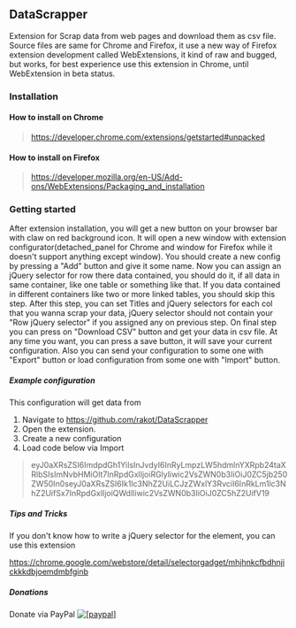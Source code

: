 DataScrapper
-------
Extension for Scrap data from web pages and download them as csv file. Source files are same for Chrome and Firefox, it use a new way of Firefox extension development called WebExtensions, it kind of raw and bugged, but works, for best experience use this extension in Chrome, until WebExtension in beta status.

### Installation

#### How to install on Chrome
> https://developer.chrome.com/extensions/getstarted#unpacked

#### How to install on Firefox
> https://developer.mozilla.org/en-US/Add-ons/WebExtensions/Packaging_and_installation

### Getting started
After extension installation, you will get a new button on your browser bar with claw on red background icon. It will open a new window with extension configurator(detached_panel for Chrome and window for Firefox while it doesn't support anything except window). You should create a new config by pressing a "Add" button and give it some name.
Now you can assign an jQuery selector for row there data contained, you should do it, if all data in same container, like one table or something like that. If you data contained in different containers like two or more linked tables, you should skip this step.
After this step, you can set Titles and jQuery selectors for each col that you wanna scrap your data, jQuery selector should not contain your "Row jQuery selector" if you assigned any on previous step.
On final step you can press on "Download CSV" button and get your data in csv file.
At any time you want, you can press a save button, it will save your current configuration.
Also you can send your configuration to some one with "Export" button or load configuration from some one with "Import" button.
##### Example configuration
This configuration will get data from 

 1. Navigate to https://github.com/rakot/DataScrapper
 2. Open the extension.
 3. Create a new configuration
 4. Load code below via Import

> eyJ0aXRsZSI6ImdpdGh1YiIsInJvdyI6InRyLmpzLW5hdmlnYXRpb24taXRlbSIsImNvbHMiOlt7InRpdGxlIjoiRGlyIiwic2VsZWN0b3IiOiJ0ZC5jb250ZW50In0seyJ0aXRsZSI6Ik1lc3NhZ2UiLCJzZWxlY3RvciI6InRkLm1lc3NhZ2UifSx7InRpdGxlIjoiQWdlIiwic2VsZWN0b3IiOiJ0ZC5hZ2UifV19

##### Tips and Tricks
 
 If you don't know how to write a jQuery selector for the element, you can use this extension

https://chrome.google.com/webstore/detail/selectorgadget/mhjhnkcfbdhnjickkkdbjoemdmbfginb

##### Donations
Donate via PayPal 
<a href="https://www.paypal.com/cgi-bin/webscr?cmd=_donations&business=QQDLJJSQT8RPW&lc=US&currency_code=USD&bn=PP%2dDonationsBF%3abtn_donate_LG%2egif%3aNonHosted"><img src="https://www.paypalobjects.com/en_US/i/btn/btn_donate_LG.gif" alt="[paypal]" /></a>